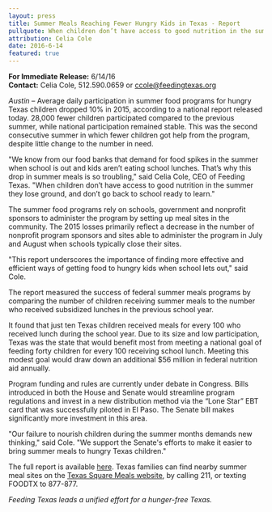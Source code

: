 ```yaml
---
layout: press
title: Summer Meals Reaching Fewer Hungry Kids in Texas - Report
pullquote: When children don’t have access to good nutrition in the summer they lose ground, and don’t go back to school ready to learn.
attribution: Celia Cole
date: 2016-6-14
featured: true
---  
```

**For Immediate Release:** 6/14/16    
**Contact:** Celia Cole, 512.590.0659 or ccole@feedingtexas.org

*Austin* – Average daily participation in summer food programs for hungry Texas children dropped 10% in 2015, according to a national report released today. 28,000 fewer children participated compared to the previous summer, while national participation remained stable. This was the second consecutive summer in which fewer children got help from the program, despite little change to the number in need. 
 
"We know from our food banks that demand for food spikes in the summer when school is out and kids aren’t eating school lunches. That’s why this drop in summer meals is so troubling," said Celia Cole, CEO of Feeding Texas. "When children don’t have access to good nutrition in the summer they lose ground, and don’t go back to school ready to learn."
 
The summer food programs rely on schools, government and nonprofit sponsors to administer the program by setting up meal sites in the community. The 2015 losses primarily reflect a decrease in the number of nonprofit program sponsors and sites able to administer the program in July and August when schools typically close their sites.
 
"This report underscores the importance of finding more effective and efficient ways of getting food to hungry kids when school lets out," said Cole.

The report measured the success of federal summer meals programs by comparing the number of children receiving summer meals to the number who received subsidized lunches in the previous school year. 
 
It found that just ten Texas children received meals for every 100 who received lunch during the school year. Due to its size and low participation, Texas was the state that would benefit most from meeting a national goal of feeding forty children for every 100 receiving school lunch. Meeting this modest goal would draw down an additional $56 million in federal nutrition aid annually.
  
Program funding and rules are currently under debate in Congress. Bills introduced in both the House and Senate would streamline program regulations and invest in a new distribution method via the “Lone Star” EBT card that was successfully piloted in El Paso. The Senate bill makes significantly more investment in this area. 
 
"Our failure to nourish children during the summer months demands new thinking," said Cole. "We support the Senate's efforts to make it easier to bring summer meals to hungry Texas children."

The full report is available [here](http://www.frac.org). Texas families can find nearby summer meal sites on the [Texas Square Meals website](http://www.squaremeals.org/), by calling 211, or texting FOODTX to 877-877.

*Feeding Texas leads a unified effort for a hunger-free Texas.*
